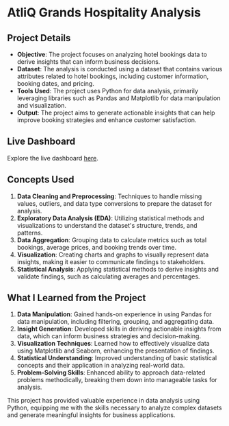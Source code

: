 # AtliQ Grands Hospitality Analysis

## Project Details

- **Objective**: The project focuses on analyzing hotel bookings data to derive insights that can inform business decisions.
- **Dataset**: The analysis is conducted using a dataset that contains various attributes related to hotel bookings, including customer information, booking dates, and pricing.
- **Tools Used**: The project uses Python for data analysis, primarily leveraging libraries such as Pandas and Matplotlib for data manipulation and visualization.
- **Output**: The project aims to generate actionable insights that can help improve booking strategies and enhance customer satisfaction.

## Live Dashboard

Explore the live dashboard [here](https://app.powerbi.com/view?r=eyJrIjoiNjY3MjUzZTEtYzc3OS00OGIxLTlmOTUtNWYyNzI5MTUxMTdjIiwidCI6ImM2ZTU0OWIzLTVmNDUtNDAzMi1hYWU5LWQ0MjQ0ZGM1YjJjNCJ9).

## Concepts Used

1. **Data Cleaning and Preprocessing**: Techniques to handle missing values, outliers, and data type conversions to prepare the dataset for analysis.
2. **Exploratory Data Analysis (EDA)**: Utilizing statistical methods and visualizations to understand the dataset's structure, trends, and patterns.
3. **Data Aggregation**: Grouping data to calculate metrics such as total bookings, average prices, and booking trends over time.
4. **Visualization**: Creating charts and graphs to visually represent data insights, making it easier to communicate findings to stakeholders.
5. **Statistical Analysis**: Applying statistical methods to derive insights and validate findings, such as calculating averages and percentages.

## What I Learned from the Project

1. **Data Manipulation**: Gained hands-on experience in using Pandas for data manipulation, including filtering, grouping, and aggregating data.
2. **Insight Generation**: Developed skills in deriving actionable insights from data, which can inform business strategies and decision-making.
3. **Visualization Techniques**: Learned how to effectively visualize data using Matplotlib and Seaborn, enhancing the presentation of findings.
4. **Statistical Understanding**: Improved understanding of basic statistical concepts and their application in analyzing real-world data.
5. **Problem-Solving Skills**: Enhanced ability to approach data-related problems methodically, breaking them down into manageable tasks for analysis.

This project has provided valuable experience in data analysis using Python, equipping me with the skills necessary to analyze complex datasets and generate meaningful insights for business applications.
